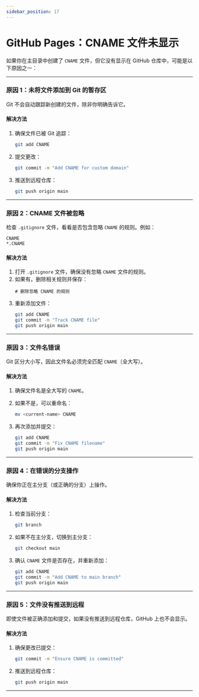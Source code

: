 ```yaml
---
sidebar_position: 17
---
```


# GitHub Pages：CNAME 文件未显示

如果你在主目录中创建了 `CNAME` 文件，但它没有显示在 GitHub 仓库中，可能是以下原因之一：

---

### **原因 1：未将文件添加到 Git 的暂存区**
Git 不会自动跟踪新创建的文件，除非你明确告诉它。

#### **解决方法**
1. 确保文件已被 Git 追踪：
   ```bash
   git add CNAME
   ```

2. 提交更改：
   ```bash
   git commit -m "Add CNAME for custom domain"
   ```

3. 推送到远程仓库：
   ```bash
   git push origin main
   ```

---

### **原因 2：CNAME 文件被忽略**
检查 `.gitignore` 文件，看看是否包含忽略 `CNAME` 的规则。例如：
```
CNAME
*.CNAME
```

#### **解决方法**
1. 打开 `.gitignore` 文件，确保没有忽略 `CNAME` 文件的规则。
2. 如果有，删除相关规则并保存：
   ```plaintext
   # 删除忽略 CNAME 的规则
   ```
3. 重新添加文件：
   ```bash
   git add CNAME
   git commit -m "Track CNAME file"
   git push origin main
   ```

---

### **原因 3：文件名错误**
Git 区分大小写，因此文件名必须完全匹配 `CNAME`（全大写）。

#### **解决方法**
1. 确保文件名是全大写的 `CNAME`。
2. 如果不是，可以重命名：
   ```bash
   mv <current-name> CNAME
   ```

3. 再次添加并提交：
   ```bash
   git add CNAME
   git commit -m "Fix CNAME filename"
   git push origin main
   ```

---

### **原因 4：在错误的分支操作**
确保你正在主分支（或正确的分支）上操作。

#### **解决方法**
1. 检查当前分支：
   ```bash
   git branch
   ```

2. 如果不在主分支，切换到主分支：
   ```bash
   git checkout main
   ```

3. 确认 `CNAME` 文件是否存在，并重新添加：
   ```bash
   git add CNAME
   git commit -m "Add CNAME to main branch"
   git push origin main
   ```

---

### **原因 5：文件没有推送到远程**
即使文件被正确添加和提交，如果没有推送到远程仓库，GitHub 上也不会显示。

#### **解决方法**
1. 确保更改已提交：
   ```bash
   git commit -m "Ensure CNAME is committed"
   ```

2. 推送到远程仓库：
   ```bash
   git push origin main
   ```

---


